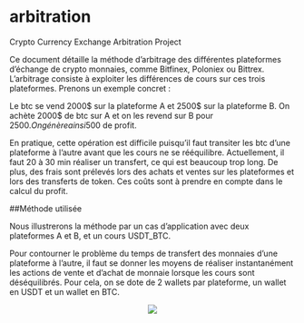 # arbitration
Crypto Currency Exchange Arbitration Project

Ce document détaille la méthode d’arbitrage des différentes plateformes d’échange de crypto monnaies, comme Bitfinex, Poloniex ou Bittrex. L’arbitrage consiste à exploiter les différences de cours sur ces trois plateformes. Prenons un exemple concret : 

Le btc se vend 2000$ sur la plateforme A et 2500$ sur la plateforme B. On achète 2000$ de btc sur A et on les revend sur B pour 2500$. On génère ainsi 500$ de profit.

En pratique, cette opération est difficile puisqu’il faut transiter les btc d’une plateforme à l’autre avant que les cours ne se rééquilibre. Actuellement, il faut 20 à 30 min réaliser un transfert, ce qui est beaucoup trop long. 
De plus, des frais sont prélevés lors des achats et ventes sur les plateformes et lors des transferts de token. Ces coûts sont à prendre en compte dans le calcul du profit.


##Méthode utilisée

Nous illustrerons la méthode par un cas d’application avec deux plateformes A et B, et un cours USDT_BTC.

Pour contourner le problème du temps de transfert des monnaies d’une plateforme à l’autre, il faut se donner les moyens de réaliser instantanément les actions de vente et d’achat de monnaie lorsque les cours sont déséquilibrés. Pour cela, on se dote de 2 wallets par plateforme, un wallet en USDT et un wallet en BTC.

<p align="center">
  <img src="https://phpixie.com/images/logo.png"/>
</p>
